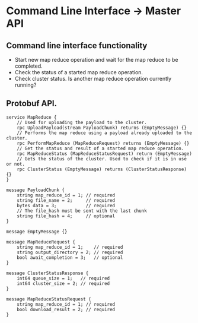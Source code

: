 Command Line Interface -> Master API
=============
## Command line interface functionality
- Start new map reduce operation and wait for the map reduce to be completed.
- Check the status of a started map reduce operation.
- Check cluster status. Is another map reduce operation currently running?

## Protobuf API. 
```
service MapReduce {
    // Used for uploading the payload to the cluster.
    rpc UploadPayload(stream PayloadChunk) returns (EmptyMessage) {}
    // Performs the map reduce using a payload already uploaded to the cluster.
    rpc PerformMapReduce (MapReduceRequest) returns (EmptyMessage) {}
    // Get the status and result of a started map reduce operation.
    rpc MapReduceStatus (MapReduceStatusRequest) return (EmptyMessage)
    // Gets the status of the cluster. Used to check if it is in use or not.
    rpc ClusterStatus (EmptyMessage) returns (ClusterStatusResponse) {}
}

message PayloadChunk {
    string map_reduce_id = 1; // required
    string file_name = 2;     // required
    bytes data = 3;           // required
    // The file_hash must be sent with the last chunk
    string file_hash = 4;     // optional
}

message EmptyMessage {}

message MapReduceRequest {
    string map_reduce_id = 1;    // required
    string output_directory = 2; // required
    bool await_completion = 3;   // optional
}

message ClusterStatusResponse {
    int64 queue_size = 1;   // required
    int64 cluster_size = 2; // required
}

message MapReduceStatusRequest {
    string map_reduce_id = 1; // required
    bool download_result = 2; // required
}
```
